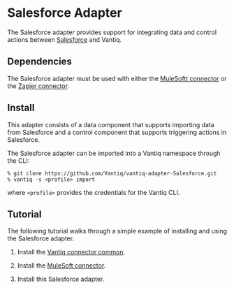 # Salesforce Adapter

The Salesforce adapter provides support for integrating data and control actions between
[Salesforce](http://www.salesforce.com/) and Vantiq.

## Dependencies

The Salesforce adapter must be used with either the 
[MuleSoftt connector](https://github.com/Vantiq/vantiq-connector-MuleSoft)
or the [Zapier connector](https://github.com/Vantiq/vantiq-connector-Zapier).

## Install

This adapter consists of a data component that supports importing data from Salesforce and a 
control component that supports triggering actions in Salesforce.

The Salesforce adapter can be imported into a Vantiq namespace through the CLI:

    % git clone https://github.com/Vantiq/vantiq-adapter-Salesforce.git
    % vantiq -s <profile> import

where `<profile>` provides the credentials for the Vantiq CLI.

## Tutorial

The following tutorial walks through a simple example of installing and using the Salesforce
adapter.

1. Install the [Vantiq connector common](https://github.com/Vantiq/vantiq-connector-common).

2. Install the [MuleSoft connector](https://github.com/Vantiq/vantiq-connector-MuleSoft).

3. Install this Salesforce adapter.
